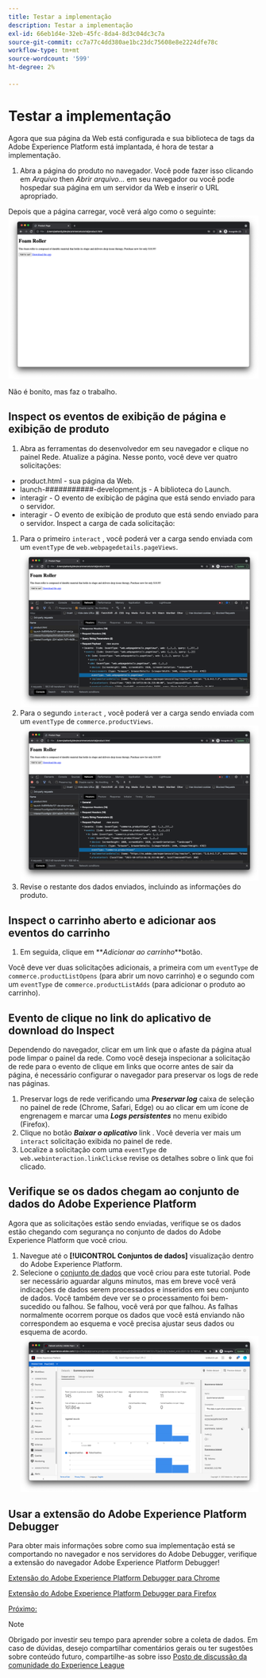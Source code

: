 ```yaml
---
title: Testar a implementação
description: Testar a implementação
exl-id: 66eb1d4e-32eb-45fc-8da4-8d3c04dc3c7a
source-git-commit: cc7a77c4dd380ae1bc23dc75608e8e2224dfe78c
workflow-type: tm+mt
source-wordcount: '599'
ht-degree: 2%

---
```


# Testar a implementação

Agora que sua página da Web está configurada e sua biblioteca de tags da Adobe Experience Platform está implantada, é hora de testar a implementação.

1. Abra a página do produto no navegador. Você pode fazer isso clicando em _Arquivo_ then _Abrir arquivo..._ em seu navegador ou você pode hospedar sua página em um servidor da Web e inserir o URL apropriado.

Depois que a página carregar, você verá algo como o seguinte:
![Página Web](assets/webpage.png)

Não é bonito, mas faz o trabalho.

## Inspect os eventos de exibição de página e exibição de produto

1. Abra as ferramentas do desenvolvedor em seu navegador e clique no painel Rede. Atualize a página.
Nesse ponto, você deve ver quatro solicitações:
* product.html - sua página da Web.
* launch-###########-development.js - A biblioteca do Launch.
* interagir - O evento de exibição de página que está sendo enviado para o servidor.
* interagir - O evento de exibição de produto que está sendo enviado para o servidor.
Inspect a carga de cada solicitação:
1. Para o primeiro `interact` , você poderá ver a carga sendo enviada com um `eventType` de `web.webpagedetails.pageViews`.
   ![Inspeção de solicitação de exibição de página](assets/webpage-page-viewed-inspection.png)
1. Para o segundo `interact` , você poderá ver a carga sendo enviada com um `eventType` de `commerce.productViews`.
   ![Inspeção de solicitação de visualização do produto](assets/webpage-product-view-inspection.png)
1. Revise o restante dos dados enviados, incluindo as informações do produto.

## Inspect o carrinho aberto e adicionar aos eventos do carrinho

1. Em seguida, clique em **_Adicionar ao carrinho_**botão.

Você deve ver duas solicitações adicionais, a primeira com um `eventType` de `commerce.productListOpens` (para abrir um novo carrinho) e o segundo com um `eventType` de `commerce.productListAdds` (para adicionar o produto ao carrinho).

## Evento de clique no link do aplicativo de download do Inspect

Dependendo do navegador, clicar em um link que o afaste da página atual pode limpar o painel da rede. Como você deseja inspecionar a solicitação de rede para o evento de clique em links que ocorre antes de sair da página, é necessário configurar o navegador para preservar os logs de rede nas páginas.

1. Preservar logs de rede verificando uma **_Preservar log_** caixa de seleção no painel de rede (Chrome, Safari, Edge) ou ao clicar em um ícone de engrenagem e marcar uma **_Logs persistentes_** no menu exibido (Firefox).
1. Clique no botão **_Baixar o aplicativo_** link . Você deveria ver mais um `interact` solicitação exibida no painel de rede.
1. Localize a solicitação com uma `eventType` de `web.webinteraction.linkClicks`e revise os detalhes sobre o link que foi clicado.

## Verifique se os dados chegam ao conjunto de dados do Adobe Experience Platform

Agora que as solicitações estão sendo enviadas, verifique se os dados estão chegando com segurança no conjunto de dados do Adobe Experience Platform que você criou.

1. Navegue até o **[!UICONTROL Conjuntos de dados]** visualização dentro do Adobe Experience Platform.
1. Selecione o [conjunto de dados](configure-the-server/create-a-dataset.md) que você criou para este tutorial.
Pode ser necessário aguardar alguns minutos, mas em breve você verá indicações de dados serem processados e inseridos em seu conjunto de dados. Você também deve ver se o processamento foi bem-sucedido ou falhou. Se falhou, você verá por que falhou. As falhas normalmente ocorrem porque os dados que você está enviando não correspondem ao esquema e você precisa ajustar seus dados ou esquema de acordo.
   ![Assimilação do conjunto de dados](assets/dataset-ingestion.png)

## Usar a extensão do Adobe Experience Platform Debugger

Para obter mais informações sobre como sua implementação está se comportando no navegador e nos servidores do Adobe Debugger, verifique a extensão do navegador Adobe Experience Platform Debugger!

[Extensão do Adobe Experience Platform Debugger para Chrome](https://chrome.google.com/webstore/detail/adobe-experience-platform/bfnnokhpnncpkdmbokanobigaccjkpob)

[Extensão do Adobe Experience Platform Debugger para Firefox](https://addons.mozilla.org/pt-BR/firefox/addon/adobe-experience-platform-dbg/)

[Próximo: ](summary.md)

>[!NOTE]
>
>Obrigado por investir seu tempo para aprender sobre a coleta de dados. Em caso de dúvidas, desejo compartilhar comentários gerais ou ter sugestões sobre conteúdo futuro, compartilhe-as sobre isso [Posto de discussão da comunidade do Experience League](https://experienceleaguecommunities.adobe.com/t5/adobe-experience-platform-launch/tutorial-discussion-use-adobe-experience-platform-data/m-p/543877)